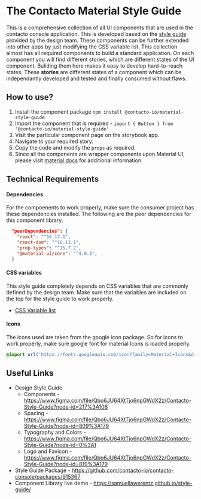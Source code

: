 # The Contacto Material Style Guide

This is a comprehensive collection of all UI components that are used in the contacto console application. This is developed based on the [style guide](https://www.figma.com/file/Qbo6JU64XtTjo6npGWdX2z/Contacto-Style-Guide?node-id=217%3A106) provided by the design team. These components can be further extended into other apps by just modifying the CSS variable list. This collection almost has all
required components to build a standard application. On each component you will find different stories, which are different states of the UI component.
Buliding them here makes it easy to develop hard-to-reach states. These **stories** are different states of a component which can be independantly developed and tested and finally consumed without flaws.

## How to use?

1. Install the component package `npm install @contacto-io/material-style-guide`
2. Import the component that is required - ```import { Button } from '@contacto-io/material-style-guide'```
3. Visit the particular component page on the storybook app.
4. Navigate to your required story.
5. Copy the code and modify the `props` as required.
6. Since all the components are wrapper components upon Material UI, please visit [material docs](https://ant.design/components/overview/) for additional information.

## Technical Requirements

#### Dependencies

For the compoenents to work properly, make sure the consumer project has these dependencies installed. The following are the peer dependencies for this component library.

```json
  "peerDependencies": {
    "react": "^16.13.1",
    "react-dom": "^16.13.1",
    "prop-types": "^15.7.2",
    "@material-ui/core": "^4.9.3",
  }
```

#### CSS variables

This style guide completely depends on CSS variables that are commonly defined by the design team. Make sure that the variables are included on the top for the style guide to work properly.
- [CSS Variable list](https://samuellawerentz.github.io/style-guide/?path=/story/colors-css-variable-list--page)

#### Icons

The icons used are taken from the google icon package. So for icons to work properly, make sure google font for material Icons is loaded properly.

```css
@import url('https://fonts.googleapis.com/icon?family=Material+Icons&display=block');
```

## Useful Links

- Design Style Guide
  - Components - https://www.figma.com/file/Qbo6JU64XtTjo6npGWdX2z/Contacto-Style-Guide?node-id=217%3A106
  - Spacing - https://www.figma.com/file/Qbo6JU64XtTjo6npGWdX2z/Contacto-Style-Guide?node-id=809%3A179
  - Typography and Colors - https://www.figma.com/file/Qbo6JU64XtTjo6npGWdX2z/Contacto-Style-Guide?node-id=0%3A1
  - Logo and Favicon - https://www.figma.com/file/Qbo6JU64XtTjo6npGWdX2z/Contacto-Style-Guide?node-id=819%3A179
- Style Guide Package - https://github.com/contacto-io/contacto-console/packages/915367
- Component Library live demo - https://samuellawerentz.github.io/style-guide/